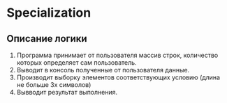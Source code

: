 # Specialization

## Описание логики
1. Программа принимает от пользователя массив строк, количество которых определяет сам пользователь.
2. Выводит в консоль полученные от пользователя данные.
3. Производит выборку элементов соответствующих условию (длина не больше 3х символов)
4. Вывводит результат выполнения.